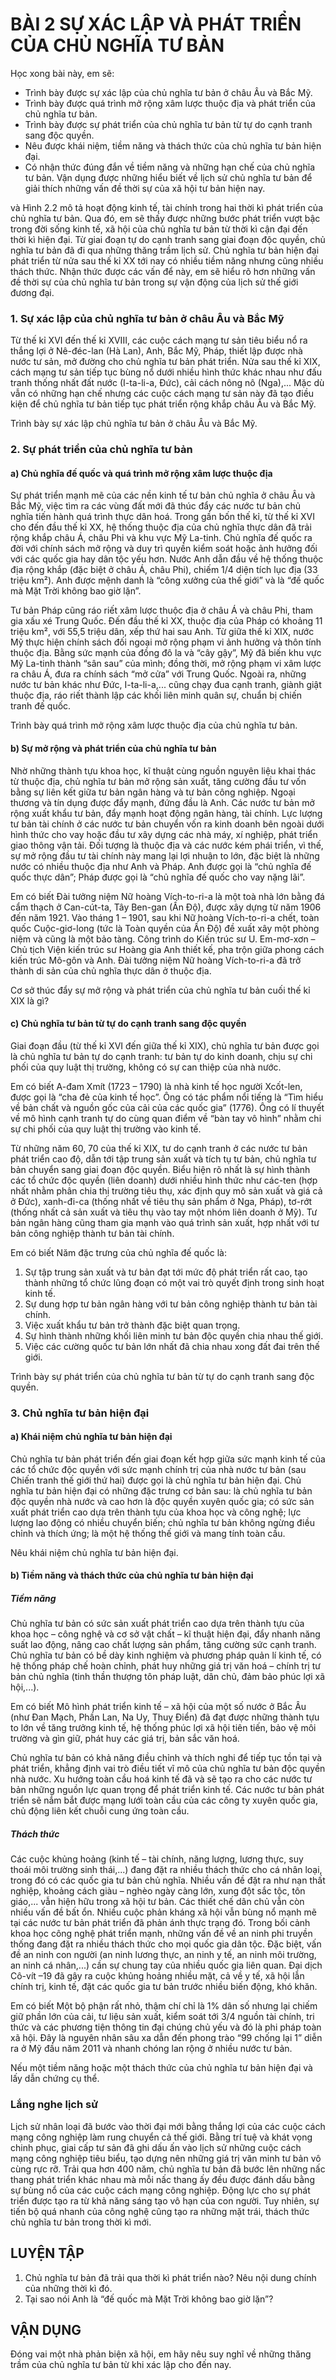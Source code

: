# BÀI 2 SỰ XÁC LẬP VÀ PHÁT TRIỂN CỦA CHỦ NGHĨA TƯ BẢN

Học xong bài này, em sẽ:
- Trình bày được sự xác lập của chủ nghĩa tư bản ở châu Âu và Bắc Mỹ.
- Trình bày được quá trình mở rộng xâm lược thuộc địa và phát triển của chủ nghĩa tư bản.
- Trình bày được sự phát triển của chủ nghĩa tư bản từ tự do cạnh tranh sang độc quyền.
- Nêu được khái niệm, tiềm năng và thách thức của chủ nghĩa tư bản hiện đại.
- Có nhận thức đúng đắn về tiềm năng và những hạn chế của chủ nghĩa tư bản. Vận dụng được những hiểu biết về lịch sử chủ nghĩa tư bản để giải thích những vấn đề thời sự của xã hội tư bản hiện nay.

và Hình 2.2 mô tả hoạt động kinh tế, tài chính trong hai thời kì phát triển của chủ nghĩa tư bản. Qua đó, em sẽ thấy được những bước phát triển vượt bậc trong đời sống kinh tế, xã hội của chủ nghĩa tư bản từ thời kì cận đại đến thời kì hiện đại. Từ giai đoạn tự do cạnh tranh sang giai đoạn độc quyền, chủ nghĩa tư bản đã đi qua những thăng trầm lịch sử. Chủ nghĩa tư bản hiện đại phát triển từ nửa sau thế kỉ XX tới nay có nhiều tiềm năng nhưng cũng nhiều thách thức. Nhận thức được các vấn để này, em sẽ hiểu rõ hơn những vấn đề thời sự của chủ nghĩa tư bản trong sự vận động của lịch sử thế giới đương đại.

### 1. Sự xác lập của chủ nghĩa tư bản ở châu Âu và Bắc Mỹ

Từ thế kỉ XVI đến thế kỉ XVIII, các cuộc cách mạng tư sản tiêu biểu nổ ra thắng lợi ở Nê-đéc-lan (Hà Lan), Anh, Bắc Mỹ, Pháp, thiết lập được nhà nước tư sản, mở đường cho chủ nghĩa tư bản phát triển.
Nửa sau thế kỉ XIX, cách mạng tư sản tiếp tục bùng nổ dưới nhiều hình thức khác nhau như đấu tranh thống nhất đất nước (I-ta-li-a, Đức), cải cách nông nô (Nga),... Mặc dù vẫn có những hạn chế nhưng các cuộc cách mạng tư sản này đã tạo điều kiện để chủ nghĩa tư bản tiếp tục phát triển rộng khắp châu Âu và Bắc Mỹ.

Trình bày sự xác lập chủ nghĩa tư bản ở châu Âu và Bắc Mỹ.

### 2. Sự phát triển của chủ nghĩa tư bản
#### a) Chủ nghĩa đế quốc và quá trình mở rộng xâm lược thuộc địa

Sự phát triển mạnh mẽ của các nền kinh tế tư bản chủ nghĩa ở châu Âu và Bắc Mỹ, việc tìm ra các vùng đất mới đã thúc đẩy các nước tư bản chủ nghĩa tiến hành quá trình thực dân hoá. Trong gần bốn thế kỉ, từ thế kỉ XVI cho đến đầu thế kỉ XX, hệ thống thuộc địa của chủ nghĩa thực dân đã trải rộng khắp châu Á, châu Phi và khu vực Mỹ La-tinh. Chủ nghĩa đế quốc ra đời với chính sách mở rộng và duy trì quyền kiểm soát hoặc ảnh hưởng đối với các quốc gia hay dân tộc yếu hơn.
Nước Anh dẫn đầu về hệ thống thuộc địa rộng khắp (đặc biệt ở châu Á, châu Phi), chiếm 1/4 diện tích lục địa (33 triệu km²). Anh được mệnh danh là “công xưởng của thế giới” và là “đế quốc mà Mặt Trời không bao giờ lặn”.

Tư bản Pháp cũng ráo riết xâm lược thuộc địa ở châu Á và châu Phi, tham gia xấu xé Trung Quốc. Đến đầu thế kỉ XX, thuộc địa của Pháp có khoảng 11 triệu km², với 55,5 triệu dân, xếp thứ hai sau Anh.
Từ giữa thế kỉ XIX, nước Mỹ thực hiện chính sách đối ngoại mở rộng phạm vi ảnh hưởng và thôn tính thuộc địa. Bằng sức mạnh của đồng đô la và “cây gậy”, Mỹ đã biến khu vực Mỹ La-tinh thành “sân sau” của mình; đồng thời, mở rộng phạm vi xâm lược ra châu Á, đưa ra chính sách “mở cửa” với Trung Quốc.
Ngoài ra, những nước tư bản khác như Đức, I-ta-li-a,... cũng chạy đua cạnh tranh, giành giật thuộc địa, ráo riết thành lập các khối liên minh quân sự, chuẩn bị chiến tranh đế quốc.

Trình bày quá trình mở rộng xâm lược thuộc địa của chủ nghĩa tư bản.

#### b) Sự mở rộng và phát triển của chủ nghĩa tư bản

Nhờ những thành tựu khoa học, kĩ thuật cùng nguồn nguyên liệu khai thác từ thuộc địa, chủ nghĩa tư bản mở rộng sản xuất, tăng cường đầu tư vốn bằng sự liên kết giữa tư bản ngân hàng và tư bản công nghiệp. Ngoại thương và tín dụng được đẩy mạnh, đứng đầu là Anh.
Các nước tư bản mở rộng xuất khẩu tư bản, đẩy mạnh hoạt động ngân hàng, tài chính. Lực lượng tư bản tài chính ở các nước tư bản chuyển vốn ra kinh doanh bên ngoài dưới hình thức cho vay hoặc đầu tư xây dựng các nhà máy, xí nghiệp, phát triển giao thông vận tải. Đối tượng là thuộc địa và các nước kém phái triển, vì thế, sự mở rộng đầu tư tài chính này mang lại lợi nhuận to lớn, đặc biệt là những nước có nhiều thuộc địa như Anh và Pháp. Anh được gọi là “chủ nghĩa đế quốc thực dân”; Pháp được gọi là “chủ nghĩa đế quốc cho vay nặng lãi”.

Em có biết
Đài tưởng niệm Nữ hoàng Vích-to-ri-a là một toà nhà lớn bằng đá cẩm thạch ở Can-cút-ta, Tây Ben-gan (Ấn Độ), được xây dựng từ năm 1906 đến năm 1921. Vào tháng 1 – 1901, sau khi Nữ hoàng Vích-to-ri-a chết, toàn quốc Cuộc-giơ-long (tức là Toàn quyền của Ấn Độ) đề xuất xây một phòng niệm và cũng là một bảo tàng. Công trình do Kiến trúc sư U. Em-mơ-xơn – Chủ tịch Viện kiến trúc sư Hoàng gia Anh thiết kế, pha trộn giữa phong cách kiến trúc Mô-gôn và Anh. Đài tưởng niệm Nữ hoàng Vích-to-ri-a đã trở thành di sản của chủ nghĩa thực dân ở thuộc địa.

Cơ sở thúc đẩy sự mở rộng và phát triển của chủ nghĩa tư bản cuối thế kỉ XIX là gì?

#### c) Chủ nghĩa tư bản từ tự do cạnh tranh sang độc quyền

Giai đoạn đầu (từ thế kỉ XVI đến giữa thế kỉ XIX), chủ nghĩa tư bản được gọi là chủ nghĩa tư bản tự do cạnh tranh: tư bản tự do kinh doanh, chịu sự chi phối của quy luật thị trường, không có sự can thiệp của nhà nước.

Em có biết
A-đam Xmít (1723 – 1790) là nhà kinh tế học người Xcốt-len, được gọi là “cha đẻ của kinh tế học”. Ông có tác phẩm nổi tiếng là “Tìm hiểu về bản chất và nguồn gốc của cải của các quốc gia” (1776). Ông có lí thuyết về mô hình cạnh tranh tự do cùng quan điểm về “bàn tay vô hình” nhằm chi sự chi phối của quy luật thị trường vào kinh tế.

Từ những năm 60, 70 của thế kỉ XIX, tư do cạnh tranh ở các nước tư bản phát triển cao độ, dẫn tới tập trung sản xuất và tích tụ tư bản, chủ nghĩa tư bản chuyển sang giai đoạn độc quyền. Biểu hiện rõ nhất là sự hình thành các tổ chức độc quyền (liên doanh) dưới nhiều hình thức như các-ten (hợp nhất nhằm phân chia thị trường tiêu thụ, xác định quy mô sản xuất và giá cả ở Đức), xanh-đi-ca (thống nhất về tiêu thụ sản phẩm ở Nga, Pháp), tơ-rớt (thống nhất cả sản xuất và tiêu thụ vào tay một nhóm liên doanh ở Mỹ).
Tư bản ngân hàng cũng tham gia mạnh vào quá trình sản xuất, hợp nhất với tư bản công nghiệp thành tư bản tài chính.

Em có biết
Năm đặc trưng của chủ nghĩa đế quốc là:
1. Sự tập trung sản xuất và tư bản đạt tới mức độ phát triển rất cao, tạo thành những tổ chức lũng đoạn có một vai trò quyết định trong sinh hoạt kinh tế.
2. Sự dung hợp tư bản ngân hàng với tư bản công nghiệp thành tư bản tài chính.
3. Việc xuất khẩu tư bản trở thành đặc biệt quan trọng.
4. Sự hình thành những khối liên minh tư bản độc quyền chia nhau thế giới.
5. Việc các cường quốc tư bản lớn nhất đã chia nhau xong đất đai trên thế giới.

Trình bày sự phát triển của chủ nghĩa tư bản từ tự do cạnh tranh sang độc quyền.

### 3. Chủ nghĩa tư bản hiện đại
#### a) Khái niệm chủ nghĩa tư bản hiện đại

Chủ nghĩa tư bản phát triển đến giai đoạn kết hợp giữa sức mạnh kinh tế của các tổ chức độc quyền với sức mạnh chính trị của nhà nước tư bản (sau Chiến tranh thế giới thứ hai) được gọi là chủ nghĩa tư bản hiện đại.
Chủ nghĩa tư bản hiện đại có những đặc trưng cơ bản sau: là chủ nghĩa tư bản độc quyền nhà nước và cao hơn là độc quyền xuyên quốc gia; có sức sản xuất phát triển cao dựa trên thành tựu của khoa học và công nghệ; lực lượng lao động có nhiều chuyển biến; chủ nghĩa tư bản không ngừng điều chỉnh và thích ứng; là một hệ thống thế giới và mang tính toàn cầu.

Nêu khái niệm chủ nghĩa tư bản hiện đại.

#### b) Tiềm năng và thách thức của chủ nghĩa tư bản hiện đại
##### Tiềm năng

Chủ nghĩa tư bản có sức sản xuất phát triển cao dựa trên thành tựu của khoa học – công nghệ và cơ sở vật chất – kĩ thuật hiện đại, đẩy nhanh năng suất lao động, nâng cao chất lượng sản phẩm, tăng cường sức cạnh tranh.
Chủ nghĩa tư bản có bề dày kinh nghiệm và phương pháp quản lí kinh tế, có hệ thống pháp chế hoàn chỉnh, phát huy những giá trị văn hoá – chính trị tư bản chủ nghĩa (tinh thần thượng tôn pháp luật, dân chủ, đảm bảo phúc lợi xã hội,...).

Em có biết
Mô hình phát triển kinh tế – xã hội của một số nước ở Bắc Âu (như Đan Mạch, Phần Lan, Na Uy, Thuỵ Điển) đã đạt được những thành tựu to lớn về tăng trưởng kinh tế, hệ thống phúc lợi xã hội tiên tiến, bảo vệ môi trường và gìn giữ, phát huy các giá trị, bản sắc văn hoá.

Chủ nghĩa tư bản có khả năng điều chỉnh và thích nghi để tiếp tục tồn tại và phát triển, khẳng định vai trò điều tiết vĩ mô của chủ nghĩa tư bản độc quyền nhà nước.
Xu hướng toàn cầu hoá kinh tế đã và sẽ tạo ra cho các nước tư bản những nguồn lực quan trọng để phát triển kinh tế. Các nước tư bản phát triển sẽ nắm bắt được mạng lưới toàn cầu của các công ty xuyên quốc gia, chủ động liên kết chuỗi cung ứng toàn cầu.
##### Thách thức

Các cuộc khủng hoảng (kinh tế – tài chính, năng lượng, lương thực, suy thoái môi trường sinh thái,...) đang đặt ra nhiều thách thức cho cá nhân loại, trong đó có các quốc gia tư bản chủ nghĩa. Nhiều vấn đề đặt ra như nạn thất nghiệp, khoảng cách giàu – nghèo ngày càng lớn, xung đột sắc tộc, tôn giáo,... vẫn hiện hữu trong xã hội tư bản.
Các thiết chế dân chủ vẫn còn nhiều vấn đề bất ổn. Nhiều cuộc phản kháng xã hội vẫn bùng nổ mạnh mẽ tại các nước tư bản phát triển đã phản ánh thực trạng đó.
Trong bối cảnh khoa học công nghệ phát triển mạnh, những vấn đề về an ninh phi truyền thống đang đặt ra nhiều thách thức cho mọi quốc gia dân tộc. Đặc biệt, vấn đề an ninh con người (an ninh lương thực, an ninh y tế, an ninh môi trường, an ninh cá nhân,...) cần sự chung tay của nhiều quốc gia liên quan. Đại dịch Cô-vít –19 đã gây ra cuộc khủng hoảng nhiều mặt, cả về y tế, xã hội lẫn chính trị, kinh tế, đặt các quốc gia tư bản trước nhiều biến động, khó khăn.

Em có biết
Một bộ phận rất nhỏ, thậm chí chỉ là 1% dân số nhưng lại chiếm giữ phần lớn của cải, tư liệu sản xuất, kiểm soát tới 3/4 nguồn tài chính, tri thức và các phương tiện thông tin đại chúng chủ yếu và đó là phi pháp toàn xã hội. Đây là nguyên nhân sâu xa dẫn đến phong trào “99 chống lại 1” diễn ra ở Mỹ đầu năm 2011 và nhanh chóng lan rộng ở nhiều nước tư bản.

Nếu một tiềm năng hoặc một thách thức của chủ nghĩa tư bản hiện đại và lấy dẫn chứng cụ thể.

### Lắng nghe lịch sử

Lịch sử nhân loại đã bước vào thời đại mới bằng thắng lợi của các cuộc cách mạng công nghiệp làm rung chuyển cả thế giới. Bằng trí tuệ và khát vọng chinh phục, giai cấp tư sản đã ghi dấu ấn vào lịch sử những cuộc cách mạng công nghiệp tiêu biểu, tạo dựng nên những giá trị văn minh tư bản vô cùng rực rỡ. Trải qua hơn 400 năm, chủ nghĩa tư bản đã bước lên những nấc thang phát triển khác nhau mà mỗi nấc thang ấy đều được đánh dấu bằng sự bùng nổ của các cuộc cách mạng công nghiệp. Động lực cho sự phát triển được tạo ra từ khả năng sáng tạo vô hạn của con người. Tuy nhiên, sự tiến bộ quá nhanh của công nghệ cũng tạo ra những mặt trái, thách thức chủ nghĩa tư bản trong thời kì mới.

## LUYỆN TẬP

1. Chủ nghĩa tư bản đã trải qua thời kì phát triển nào? Nêu nội dung chính của những thời kì đó.
2. Tại sao nói Anh là “đế quốc mà Mặt Trời không bao giờ lặn”?

## VẬN DỤNG

Đóng vai một nhà phản biện xã hội, em hãy nêu suy nghĩ về những thăng trầm của chủ nghĩa tư bản từ khi xác lập cho đến nay.
